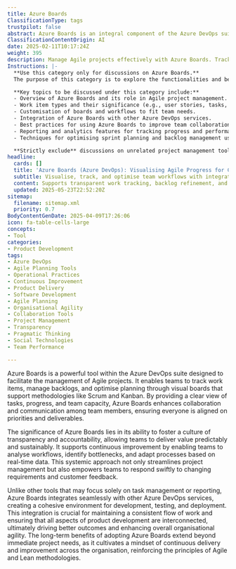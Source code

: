 ```yaml
---
title: Azure Boards
ClassificationType: tags
trustpilot: false
abstract: Azure Boards is an integral component of the Azure DevOps suite, specifically designed to enhance the management of Agile projects. It provides teams with tools to track work items, manage backlogs, and optimise planning through visual boards that accommodate methodologies such as Scrum and Kanban. By offering a comprehensive view of tasks, progress, and team capacity, Azure Boards promotes collaboration and communication, ensuring that all team members are aligned on priorities and deliverables. Its importance lies in fostering transparency and accountability within teams, enabling them to deliver value in a predictable and sustainable manner. The tool supports continuous improvement by allowing teams to analyse workflows, identify bottlenecks, and adapt processes based on real-time data, which streamlines project management and enhances responsiveness to changing requirements and customer feedback. Unlike other tools that may focus solely on task management, Azure Boards integrates seamlessly with other Azure DevOps services, creating a unified environment for development, testing, and deployment. This integration is vital for maintaining a consistent workflow and ensuring that all facets of product development are interconnected, ultimately leading to improved outcomes and greater organisational agility. The long-term advantages of adopting Azure Boards extend beyond immediate project needs, as it fosters a culture of continuous delivery and improvement, reinforcing the principles of Agile and Lean methodologies across the organisation.
ClassificationContentOrigin: AI
date: 2025-02-11T10:17:24Z
weight: 395
description: Manage Agile projects effectively with Azure Boards. Track work, optimise planning, and improve team collaboration.
Instructions: |-
  **Use this category only for discussions on Azure Boards.**  
  The purpose of this category is to explore the functionalities and best practices of Azure Boards in managing Agile projects. It encompasses the tools and features that facilitate tracking work items, optimising planning processes, and enhancing team collaboration within the Agile framework.

  **Key topics to be discussed under this category include:**
  - Overview of Azure Boards and its role in Agile project management.
  - Work item types and their significance (e.g., user stories, tasks, bugs).
  - Customisation of boards and workflows to fit team needs.
  - Integration of Azure Boards with other Azure DevOps services.
  - Best practices for using Azure Boards to improve team collaboration and transparency.
  - Reporting and analytics features for tracking progress and performance.
  - Techniques for optimising sprint planning and backlog management using Azure Boards.

  **Strictly exclude** discussions on unrelated project management tools, non-Agile methodologies, or misinterpretations of Azure Boards' capabilities outside the context of Agile project management.
headline:
  cards: []
  title: 'Azure Boards (Azure DevOps): Visualising Agile Progress for Continuous Team Alignment'
  subtitle: Visualise, track, and optimise team workflows with integrated boards, enabling transparent planning, progress monitoring, and continuous improvement across projects.
  content: Supports transparent work tracking, backlog refinement, and iterative planning through visual boards, enabling teams to align priorities, monitor flow, and adapt based on empirical data. Integrates with development and delivery pipelines, fostering collaboration, continuous improvement, and responsiveness to change across interconnected product development activities.
  updated: 2025-05-23T22:52:20Z
sitemap:
  filename: sitemap.xml
  priority: 0.7
BodyContentGenDate: 2025-04-09T17:26:06
icon: fa-table-cells-large
concepts:
- Tool
categories:
- Product Development
tags:
- Azure DevOps
- Agile Planning Tools
- Operational Practices
- Continuous Improvement
- Product Delivery
- Software Development
- Agile Planning
- Organisational Agility
- Collaboration Tools
- Project Management
- Transparency
- Pragmatic Thinking
- Social Technologies
- Team Performance

---
```

Azure Boards is a powerful tool within the Azure DevOps suite designed to facilitate the management of Agile projects. It enables teams to track work items, manage backlogs, and optimise planning through visual boards that support methodologies like Scrum and Kanban. By providing a clear view of tasks, progress, and team capacity, Azure Boards enhances collaboration and communication among team members, ensuring everyone is aligned on priorities and deliverables.

The significance of Azure Boards lies in its ability to foster a culture of transparency and accountability, allowing teams to deliver value predictably and sustainably. It supports continuous improvement by enabling teams to analyse workflows, identify bottlenecks, and adapt processes based on real-time data. This systemic approach not only streamlines project management but also empowers teams to respond swiftly to changing requirements and customer feedback.

Unlike other tools that may focus solely on task management or reporting, Azure Boards integrates seamlessly with other Azure DevOps services, creating a cohesive environment for development, testing, and deployment. This integration is crucial for maintaining a consistent flow of work and ensuring that all aspects of product development are interconnected, ultimately driving better outcomes and enhancing overall organisational agility. The long-term benefits of adopting Azure Boards extend beyond immediate project needs, as it cultivates a mindset of continuous delivery and improvement across the organisation, reinforcing the principles of Agile and Lean methodologies.
